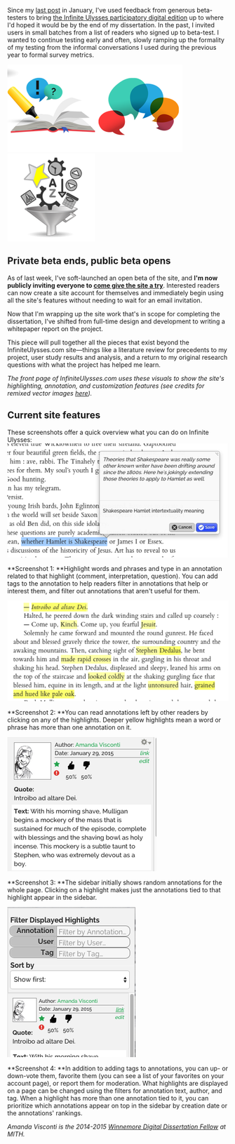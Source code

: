 Since my [last post](http://mith.umd.edu/invitation-beta-test-infinite-ulysses-digital-edition/ "An Invitation to Beta-Test the Infinite Ulysses Digital Edition") in January, I've used feedback from generous beta-testers to bring [the Infinite Ulysses participatory digital edition](http://www.infiniteulysses.com) up to where I'd hoped it would be by the end of my dissertation. In the past, I invited users in small batches from a list of readers who signed up to beta-test. I wanted to continue testing early and often, slowly ramping up the formality of my testing from the informal conversations I used during the previous year to formal survey metrics.

![Step 1](../images/2015-03-Step1-200x200.png)![Step 2](../images/2015-03-Step2-200x200.png)![Step 3](../images/2015-03-Step3metal-200x200.png)

## Private beta ends, public beta opens

As of last week, I've soft-launched an open beta of the site, and **I'm now publicly inviting everyone to [come give the site a try](http://www.infiniteulysses.com)**. Interested readers can now create a site account for themselves and immediately begin using all the site's features without needing to wait for an email invitation.

Now that I'm wrapping up the site work that's in scope for completing the dissertation, I've shifted from full-time design and development to writing a whitepaper report on the project.

This piece will pull together all the pieces that exist beyond the InfiniteUlysses.com site—things like a literature review for precedents to my project, user study results and analysis, and a return to my original research questions with what the project has helped me learn.

_The front page of InfiniteUlysses.com uses these visuals to show the site's highlighting, annotation, and customization features (see credits for remixed vector images [here](https://github.com/amandavisconti/infinite-ulysses-public#appearance))._

## Current site features

These screenshots offer a quick overview what you can do on Infinite Ulysses: ![Annotate](../images/2015-03-annotate.png)

**Screenshot 1: **Highlight words and phrases and type in an annotation related to that highlight (comment, interpretation, question). You can add tags to the annotation to help readers filter in annotations that help or interest them, and filter out annotations that aren't useful for them.

![Help](../images/2015-03-help1.png)

**Screenshot 2: **You can read annotations left by other readers by clicking on any of the highlights. Deeper yellow highlights mean a word or phrase has more than one annotation on it.

![Help 2](../images/2015-03-help2.png)

**Screenshot 3: **The sidebar initially shows random annotations for the whole page. Clicking on a highlight makes just the annotations tied to that highlight appear in the sidebar.

![Customize](../images/2015-03-customize1.png)

**Screenshot 4: **In addition to adding tags to annotations, you can up- or down-vote them, favorite them (you can see a list of your favorites on your account page), or report them for moderation. What highlights are displayed on a page can be changed using the filters for annotation text, author, and tag. When a highlight has more than one annotation tied to it, you can prioritize which annotations appear on top in the sidebar by creation date or the annotations' rankings.

_Amanda Visconti is the 2014-2015 [Winnemore Digital Dissertation Fellow](http://mith.umd.edu/people/person/amanda-visconti/) at MITH._